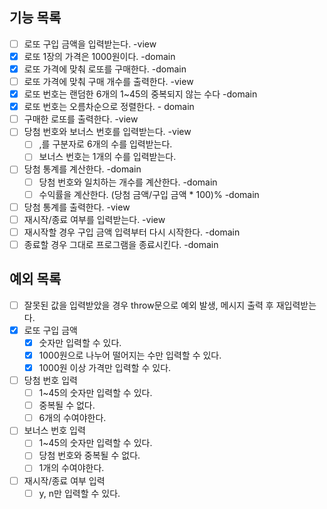 ## 기능 목록

- [ ] 로또 구입 금액을 입력받는다. -view
- [x] 로또 1장의 가격은 1000원이다. -domain
- [x] 로또 가격에 맞춰 로또를 구매한다. -domain
- [ ] 로또 가격에 맞춰 구매 개수를 출력한다. -view
- [x] 로또 번호는 랜덤한 6개의 1~45의 중복되지 않는 수다 -domain
- [x] 로또 번호는 오름차순으로 정렬한다. - domain
- [ ] 구매한 로또를 출력한다. -view
- [ ] 당첨 번호와 보너스 번호를 입력받는다. -view
  - [ ] ,를 구분자로 6개의 수를 입력받는다.
  - [ ] 보너스 번호는 1개의 수를 입력받는다.
- [ ] 당첨 통계를 계산한다. -domain
  - [ ] 당첨 번호와 일치하는 개수를 계산한다. -domain
  - [ ] 수익률을 계산한다. (당첨 금액/구입 금액 \* 100)% -domain
- [ ] 당첨 통계를 출력한다. -view
- [ ] 재시작/종료 여부를 입력받는다. -view
- [ ] 재시작할 경우 구입 금액 입력부터 다시 시작한다. -domain
- [ ] 종료할 경우 그대로 프로그램을 종료시킨다. -domain

## 예외 목록

- [ ] 잘못된 값을 입력받았을 경우 throw문으로 예외 발생, 메시지 출력 후 재입력받는다.
- [x] 로또 구입 금액
  - [x] 숫자만 입력할 수 있다.
  - [x] 1000원으로 나누어 떨어지는 수만 입력할 수 있다.
  - [x] 1000원 이상 가격만 입력할 수 있다.
- [ ] 당첨 번호 입력
  - [ ] 1~45의 숫자만 입력할 수 있다.
  - [ ] 중복될 수 없다.
  - [ ] 6개의 수여야한다.
- [ ] 보너스 번호 입력
  - [ ] 1~45의 숫자만 입력할 수 있다.
  - [ ] 당첨 번호와 중복될 수 없다.
  - [ ] 1개의 수여야한다.
- [ ] 재시작/종료 여부 입력
  - [ ] y, n만 입력할 수 있다.
